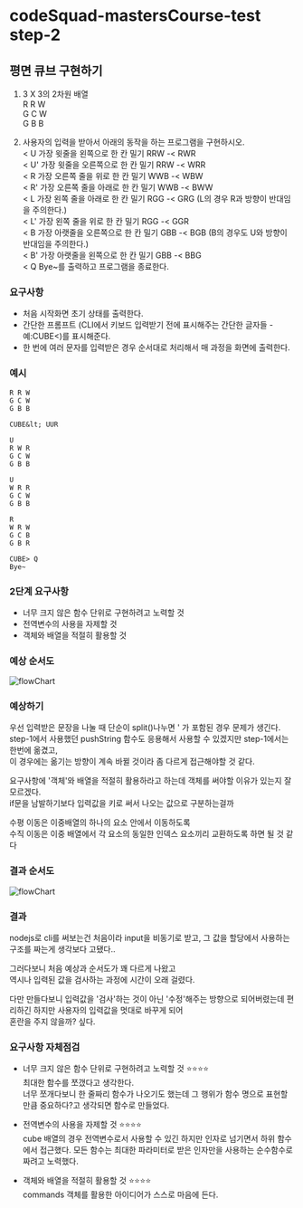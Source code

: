 # codeSquad-mastersCourse-test step-2

## 평면 큐브 구현하기

1. 3 X 3의 2차원 배열  
   R R W  
   G C W  
   G B B

2. 사용자의 입력을 받아서 아래의 동작을 하는 프로그램을 구현하시오.  
   &lt; U 가장 윗줄을 왼쪽으로 한 칸 밀기 RRW -&lt; RWR  
   &lt; U' 가장 윗줄을 오른쪽으로 한 칸 밀기 RRW -&lt; WRR  
   &lt; R 가장 오른쪽 줄을 위로 한 칸 밀기 WWB -&lt; WBW  
   &lt; R' 가장 오른쪽 줄을 아래로 한 칸 밀기 WWB -&lt; BWW  
   &lt; L 가장 왼쪽 줄을 아래로 한 칸 밀기 RGG -&lt; GRG (L의 경우 R과 방향이 반대임을 주의한다.)  
   &lt; L' 가장 왼쪽 줄을 위로 한 칸 밀기 RGG -&lt; GGR  
   &lt; B 가장 아랫줄을 오른쪽으로 한 칸 밀기 GBB -&lt; BGB (B의 경우도 U와 방향이 반대임을 주의한다.)  
   &lt; B' 가장 아랫줄을 왼쪽으로 한 칸 밀기 GBB -&lt; BBG  
   &lt; Q Bye~를 출력하고 프로그램을 종료한다.

### 요구사항

- 처음 시작화면 초기 상태를 출력한다.
- 간단한 프롬프트 (CLI에서 키보드 입력받기 전에 표시해주는 간단한 글자들 -예:CUBE&lt;)를 표시해준다.
- 한 번에 여러 문자를 입력받은 경우 순서대로 처리해서 매 과정을 화면에 출력한다.

### 예시

    R R W
    G C W
    G B B

    CUBE&lt; UUR

    U
    R W R
    G C W
    G B B

    U
    W R R
    G C W
    G B B

    R
    W R W
    G C B
    G B R

    CUBE> Q
    Bye~

### 2단계 요구사항

- 너무 크지 않은 함수 단위로 구현하려고 노력할 것
- 전역변수의 사용을 자제할 것
- 객체와 배열을 적절히 활용할 것

### 예상 순서도

![flowChart](./img/before_step-2.png)

### 예상하기

우선 입력받은 문장을 나눌 때 단순이 split()나누면 ' 가 포함된 경우 문제가 생긴다.  
step-1에서 사용했던 pushString 함수도 응용해서 사용할 수 있겠지만 step-1에서는 한번에 옮겼고,  
이 경우에는 옮기는 방향이 계속 바뀔 것이라 좀 다르게 접근해야할 것 같다.

요구사항에 '객체'와 배열을 적절히 활용하라고 하는데 객체를 써야할 이유가 있는지 잘 모르겠다.  
if문을 남발하기보다 입력값을 키로 써서 나오는 값으로 구분하는걸까

수평 이동은 이중배열의 하나의 요소 안에서 이동하도록  
수직 이동은 이중 배열에서 각 요소의 동일한 인덱스 요소끼리 교환하도록 하면 될 것 같다

### 결과 순서도

![flowChart](./img/after_step-2.png)

### 결과

nodejs로 cli를 써보는건 처음이라 input을 비동기로 받고, 그 값을 할당에서 사용하는 구조를 짜는게 생각보다 고됐다..

그러다보니 처음 예상과 순서도가 꽤 다르게 나왔고  
역시나 입력된 값을 검사하는 과정에 시간이 오래 걸렸다.

다만 만들다보니 입력값을 '검사'하는 것이 아닌 '수정'해주는 방향으로 되어버렸는데 편리하긴 하지만 사용자의 입력값을 멋대로 바꾸게 되어  
혼란을 주지 않을까? 싶다.

### 요구사항 자체점검

- 너무 크지 않은 함수 단위로 구현하려고 노력할 것 :star::star::star::star:  
  최대한 함수를 쪼갰다고 생각한다.  
  너무 쪼개다보니 한 줄짜리 함수가 나오기도 했는데 그 행위가 함수 명으로 표현할 만큼 중요하다?고 생각되면 함수로 만들었다.

- 전역변수의 사용을 자제할 것 :star::star::star::star:  
  cube 배열의 경우 전역변수로서 사용할 수 있긴 하지만 인자로 넘기면서 하위 함수에서 접근했다.
  모든 함수는 최대한 파라미터로 받은 인자만을 사용하는 순수함수로 짜려고 노력했다. 
- 객체와 배열을 적절히 활용할 것 :star::star::star::star:  
  commands 객체를 활용한 아이디어가 스스로 마음에 든다.
